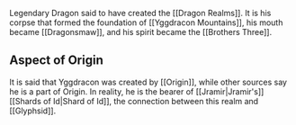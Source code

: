 Legendary Dragon said to have created the [[Dragon Realms]]. It is his corpse that formed the foundation of [[Yggdracon Mountains]], his mouth became [[Dragonsmaw]], and his spirit became the [[Brothers Three]]. 

## Aspect of Origin
It is said that Yggdracon was created by [[Origin]], while other sources say he is a part of Origin. In reality, he is the bearer of [[Jramir|Jramir's]] [[Shards of Id|Shard of Id]], the connection between this realm and [[Glyphsid]].